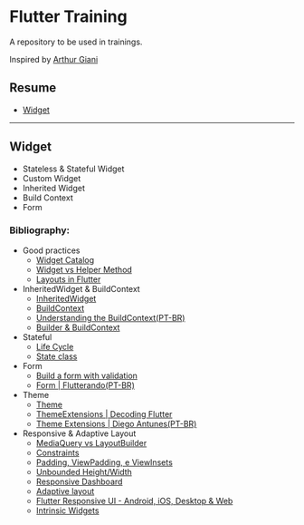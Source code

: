 # Flutter Training

A repository to be used in trainings.

Inspired by [Arthur Giani](https://github.com/arthurgiani/flutter*training)

## Resume

- [Widget](#widget)

---

## Widget

- Stateless & Stateful Widget
- Custom Widget
- Inherited Widget
- Build Context
- Form

### Bibliography:

- Good practices
  - [Widget Catalog](https://docs.flutter.dev/development/ui/widgets)
  - [Widget vs Helper Method](https://www.youtube.com/watch?v=IOyq*eTRhvo&ab_channel=Flutter)
  - [Layouts in Flutter](https://docs.flutter.dev/ui/layout#lay-out-a-widget)
- InheritedWidget & BuildContext
  - [InheritedWidget](https://www.youtube.com/watch?v=aTbuuvSq*Gs&t=9s&ab_channel=Flutterando)
  - [BuildContext](https://www.youtube.com/watch?v=rIaaH87z1*g&list=PLjxrf2q8roU1fRV40Ec8200rX6OuQkmnl&index=23&ab_channel=Flutter)
  - [Understanding the BuildContext(PT-BR)](https://blog.flutterando.com.br/entenda*o*buildcontext*do*flutter*895e4d01054e)
  - [Builder & BuildContext](https://www.youtube.com/watch?v=ALmd6jLqUK8&t=295s&ab_channel=HeyFluttercom)
- Stateful
  - [Life Cycle](https://stackoverflow.com/questions/41479255/life*cycle*in*flutter)
  - [State class](https://api.flutter.dev/flutter/widgets/State*class.html)
- Form
  - [Build a form with validation](https://docs.flutter.dev/cookbook/forms/validation)
  - [Form | Flutterando(PT-BR)](https://www.youtube.com/watch?v=5SIw8bXiP7o)
- Theme
  - [Theme](https://docs.flutter.dev/cookbook/design/themes)
  - [ThemeExtensions | Decoding Flutter](https://www.youtube.com/watch?v=8*szcYzFVao&ab_channel=Flutter)
  - [Theme Extensions | Diego Antunes(PT-BR)](https://www.youtube.com/watch?v=CQ24xQaBAWg&ab_channel=Prof.DiegoAntunes)
- Responsive & Adaptive Layout
  - [MediaQuery vs LayoutBuilder](https://medium.com/@shukla.savita208/vs-mediaquery-and-layoutbuilder-be57c8190134)
  - [Constraints](https://docs.flutter.dev/development/ui/layout/constraints)
  - [Padding, ViewPadding, e ViewInsets](https://www.youtube.com/watch?v=ceCo8U0XHqw&list=PLjxrf2q8roU1fRV40Ec8200rX6OuQkmnl&ab_channel=Flutter)
  - [Unbounded Height/Width](https://www.youtube.com/watch?v=jckqXR5CrPI&list=PLjxrf2q8roU1fRV40Ec8200rX6OuQkmnl&index=21&ab_channel=Flutter)
  - [Responsive Dashboard](https://www.youtube.com/watch?v=9bo1V9STW2c&t=790s&ab_channel=MitchKoko)
  - [Adaptive layout](https://docs.flutter.dev/development/ui/layout/adaptive*responsive)
  - [Flutter Responsive UI - Android, iOS, Desktop & Web](https://www.youtube.com/watch?v=kmZz_q7W2jI&ab_channel=TheFlutterWay)
  - [Intrinsic Widgets](https://www.youtube.com/watch?v=Si5XJ_IocEs&list=PLjxrf2q8roU1fRV40Ec8200rX6OuQkmnl&index=5)
